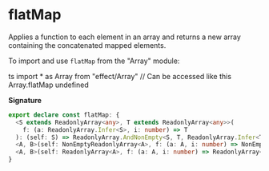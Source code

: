 # flatMap

Applies a function to each element in an array and returns a new array containing the concatenated mapped elements.

To import and use `flatMap` from the "Array" module:

ts
import \* as Array from "effect/Array"
// Can be accessed like this
Array.flatMap
undefined

**Signature**

```ts
export declare const flatMap: {
  <S extends ReadonlyArray<any>, T extends ReadonlyArray<any>>(
    f: (a: ReadonlyArray.Infer<S>, i: number) => T
  ): (self: S) => ReadonlyArray.AndNonEmpty<S, T, ReadonlyArray.Infer<T>>
  <A, B>(self: NonEmptyReadonlyArray<A>, f: (a: A, i: number) => NonEmptyReadonlyArray<B>): NonEmptyArray<B>
  <A, B>(self: ReadonlyArray<A>, f: (a: A, i: number) => ReadonlyArray<B>): Array<B>
}
```
